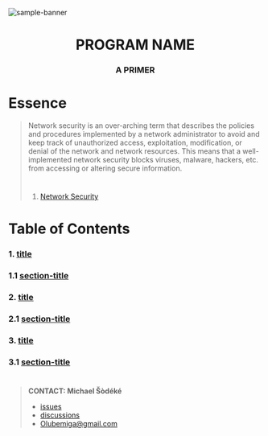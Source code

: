 <!--
[ file: README.md                   ]
====================================[ sec-1: primer ]
- description  :: ..                :
	L1: this .md file contains sections for each mechanic or technique.
	L2: ..
-------------------------------------
- explanation  :: ..                :
	L1: the purpose of this .md file is to provide an overview of
	L2: mechanics used in network security.
====================================[ sec-2: contents ]--> 
![sample-banner](MEDIA/sample-banner-1920x620.png)

<h1 align="center"> PROGRAM NAME </h1>
<h3 align="center"> A PRIMER </h2>

# Essence

> Network security is an over-arching term that describes the policies and procedures implemented by a network administrator
> to avoid and keep track of unauthorized access, exploitation, modification, or denial of the network and network resources.
> This means that a well-implemented network security blocks viruses, malware, hackers, etc. from accessing or altering secure
> information.
>
> #
>
> 1. [Network Security](https://www.techopedia.com/definition/24783/network-security)

# Table of Contents

### 1. [title](1-mechanics/README.md)

### 1.1 [section-title](1-mechanics/README.md#section-title)

### 2. [title](2-applications/README.md)

### 2.1 [section-title](2-applications/README.md#section-title)

### 3. [title](3-concepts/README.md)

### 3.1 [section-title](3-concepts/README.md#section-title)

#

> **CONTACT: Michael Šòdéké**
>
> - [issues](https://github.com/MichaelSodeke/education-repo/issues)
> - [discussions](https://github.com/MichaelSodeke/education-repo/discussions)
> - Olubemiga@gmail.com

<!--
====================================[ sec-2: END      ]-->
